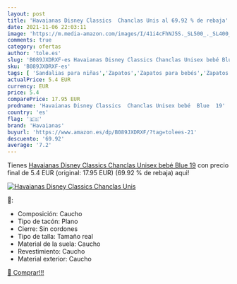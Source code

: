 ```yaml
---
layout: post
title: 'Havaianas Disney Classics  Chanclas Unis al 69.92 % de rebaja'
date: 2021-11-06 22:03:11
image: 'https://m.media-amazon.com/images/I/41i4cFhNJ5S._SL500_._SL400_.jpg'
comments: true
category: ofertas
author: 'tole.es'
slug: 'B089JXDRXF-es Havaianas Disney Classics Chanclas Unisex bebé Blue 19'
sku: 'B089JXDRXF-es'
tags: [ 'Sandalias para niñas','Zapatos','Zapatos para bebés','Zapatos para niñas','Zapatos y complementos','bebé','havaianas', ]
actualPrice: 5.4 EUR
currency: EUR
price: 5.4
comparePrice: 17.95 EUR
prodname: 'Havaianas Disney Classics  Chanclas Unisex bebé  Blue  19'
country: 'es'
flag: '🇪🇸'
brand: 'Havaianas'
buyurl: 'https://www.amazon.es/dp/B089JXDRXF/?tag=tolees-21'
descuento: '69.92'
average: '7.2'
---
```


Tienes [Havaianas Disney Classics  Chanclas Unisex bebé  Blue  19](https://www.amazon.es/dp/B089JXDRXF/?tag=tolees-21) con precio final de  5.4 EUR (original: 17.95 EUR) (69.92 %  de rebaja) aqui!

[![Havaianas Disney Classics  Chanclas Unis](https://m.media-amazon.com/images/I/41i4cFhNJ5S._SL500_._SL400_.jpg)](https://www.amazon.es/dp/B089JXDRXF/?tag=tolees-21)

🔎:

- Composición: Caucho
- Tipo de tacón: Plano
- Cierre: Sin cordones
- Tipo de talla: Tamaño real
- Material de la suela: Caucho
- Revestimiento: Caucho
- Material exterior: Caucho

[🛒 Comprar!!!](https://www.amazon.es/dp/B089JXDRXF/?tag=tolees-21)
